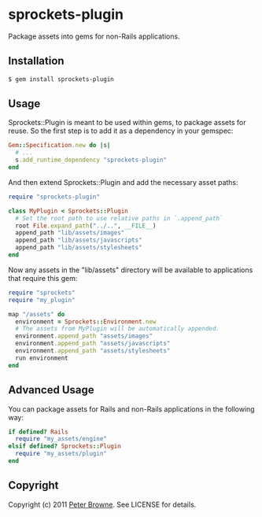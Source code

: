 sprockets-plugin
================

Package assets into gems for non-Rails applications.


Installation
------------

``` bash
$ gem install sprockets-plugin
```


Usage
-----

Sprockets::Plugin is meant to be used within gems, to package assets for reuse. So the first step is to add it as a dependency in your gemspec:

``` ruby
Gem::Specification.new do |s|
  # ...
  s.add_runtime_dependency "sprockets-plugin"
end
```

And then extend Sprockets::Plugin and add the necessary asset paths:

``` ruby
require "sprockets-plugin"

class MyPlugin < Sprockets::Plugin
  # Set the root path to use relative paths in `.append_path`
  root File.expand_path("../..", __FILE__)
  append_path "lib/assets/images"
  append_path "lib/assets/javascripts"
  append_path "lib/assets/stylesheets"
end 
```

Now any assets in the "lib/assets" directory will be available to applications that require this gem:

``` ruby
require "sprockets"
require "my_plugin"

map "/assets" do
  environment = Sprockets::Environment.new
  # The assets from MyPlugin will be automatically appended.
  environment.append_path "assets/images"
  environment.append_path "assets/javascripts"
  environment.append_path "assets/stylesheets"
  run environment
end
```

Advanced Usage
--------------

You can package assets for Rails and non-Rails applications in the following way:

``` ruby
if defined? Rails
  require "my_assets/engine"
elsif defined? Sprockets::Plugin
  require "my_assets/plugin"
end
```

Copyright
---------

Copyright (c) 2011 [Peter Browne](http://petebrowne.com). See LICENSE for details.
